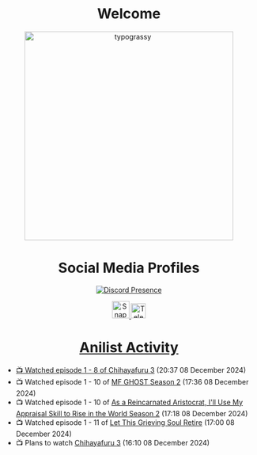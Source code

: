 <div align="center">

# Welcome
<a href="https://github.com/kawarimidoll/typograssy">
    <img alt="typograssy" src="https://typograssy.deno.dev/api?text=%E3%82%88%E3%81%86%E3%81%93%E3%81%9D%E3%81%BF%E3%81%AA%E3%81%95%E3%82%93%20-%20Sheby--&&l0=none&l1=82d9d0&l2=027353&l3=038c4c&l4=01402e&bg=none&frame=none&speed=100&comment=" width="421.99">
</a>

</div>

<div align="center">

# Social Media Profiles

[![Discord Presence](https://lanyard.cnrad.dev/api/612532963938271232)](https://discord.com/users/612532963938271232)


<a href="https://www.snapchat.com/add/a.sheby" title="Snapchat Profile">
    <img src="https://www.freepnglogos.com/uploads/snapchat-logo-png-0.png" width="35" alt="Snapchat Logo" />


<a href="https://t.me/ASheby" title="Telegram Profile">
    <img src="https://www.freepnglogos.com/uploads/telegram-logo-png-0.png" width="30" alt="Telegram Logo" />


</div>

<div align="center">

# Anilist Activity

</div>

<!-- ANILIST_ACTIVITY:start -->

-   📺 Watched episode 1 - 8 of [Chihayafuru 3](https://anilist.co/anime/101215) (20:37 08 December 2024)
-   📺 Watched episode 1 - 10 of [MF GHOST Season 2](https://anilist.co/anime/171642) (17:36 08 December 2024)
-   📺 Watched episode 1 - 10 of [As a Reincarnated Aristocrat, I'll Use My Appraisal Skill to Rise in the World Season 2](https://anilist.co/anime/178434) (17:18 08 December 2024)
-   📺 Watched episode 1 - 11 of [Let This Grieving Soul Retire](https://anilist.co/anime/175019) (17:00 08 December 2024)
-   📺 Plans to watch [Chihayafuru 3](https://anilist.co/anime/101215) (16:10 08 December 2024)

<!-- ANILIST_ACTIVITY:end -->
